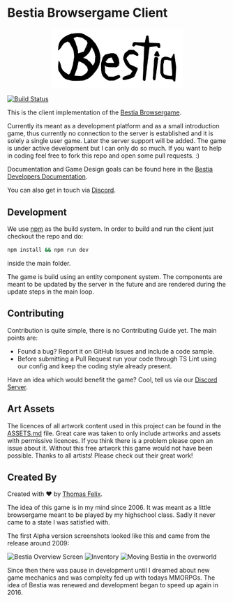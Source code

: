 # Bestia Browsergame Client

<p align="center">
  <img src="src/assets/img/logo-full-black.png" style="width: 60%; height: 60%;">
</p>

[![Build Status](https://travis-ci.org/tfelix/bestia-client.svg?branch=master)](https://travis-ci.org/tfelix/bestia-client)

This is the client implementation of the [Bestia Browsergame](https://bestia-game.net).

Currently its meant as a development platform and as a small introduction game, thus currently no connection to the server
is established and it is solely a single user game. Later the server support will be added. The game is under active development
but I can only do so much. If you want to help in coding feel free to fork this repo and open some pull requests. :)

Documentation and Game Design goals can be found here in the [Bestia Developers Documentation](https://docs.bestia-game.net/).

You can also get in touch via [Discord](https://discord.gg/zZW8M2S).

## Development

We use [npm](https://www.npmjs.com/) as the build system. In order to build and run the client just checkout the repo
and do:

```bash
npm install && npm run dev
```

inside the main folder.

The game is build using an entity component system. The components are meant to be updated by the server in the future
and are rendered during the update steps in the main loop.

## Contributing

Contribution is quite simple, there is no Contributing Guide yet. The main points are:

* Found a bug? Report it on GitHub Issues and include a code sample.
* Before submitting a Pull Request run your code through TS Lint using our config and keep the coding style already present.

Have an idea which would benefit the game? Cool, tell us via our [Discord Server](https://discord.gg/zZW8M2S).

## Art Assets

The licences of all artwork content used in this project can be found in the [ASSETS.md](ASSETS.md) file.
Great care was taken to only include artworks and assets with permissive licences. If you think there is a problem please
open an issue about it. Without this free artwork this game would not have been possible. Thanks to all artists! Please
check out their great work!

## Created By

Created with :heart: by [Thomas Felix](https://tfelix.de).

The idea of this game is in my mind since 2006. It was meant as a little browsergame meant to be played by my highschool
class. Sadly it never came to a state I was satisfied with.

The first Alpha version screenshots looked like this and came from the release around 2009:

![Bestia Overview Screen](https://bestia-game.net/user/data/images/github/bestia_overview.jpg "Bestia Overview Screen")
![Inventory](https://bestia-game.net/user/data/images/github/inventory.jpg "Bestia Inventory")
![Moving Bestia in the overworld](https://bestia-game.net/user/data/images/github/move.jpg "Moving Bestia in Overview World")

Since then there was pause in development until I dreamed about new game mechanics and was complelty fed up with todays
MMORPGs. The idea of Bestia was renewed and development began to speed up again in 2016.